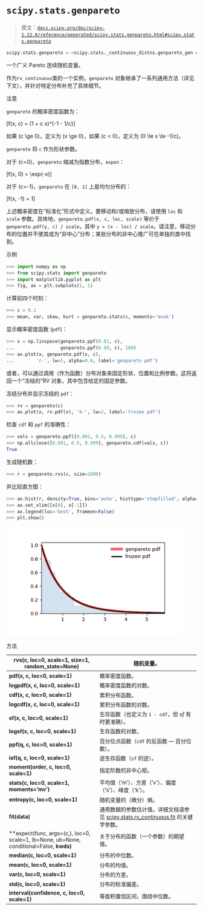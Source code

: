 # `scipy.stats.genpareto`

> 原文：[`docs.scipy.org/doc/scipy-1.12.0/reference/generated/scipy.stats.genpareto.html#scipy.stats.genpareto`](https://docs.scipy.org/doc/scipy-1.12.0/reference/generated/scipy.stats.genpareto.html#scipy.stats.genpareto)

```py
scipy.stats.genpareto = <scipy.stats._continuous_distns.genpareto_gen object>
```

一个广义 Pareto 连续随机变量。

作为`rv_continuous`类的一个实例，`genpareto` 对象继承了一系列通用方法（详见下文），并针对特定分布补充了具体细节。

注意

`genpareto` 的概率密度函数为：

\[f(x, c) = (1 + c x)^{-1 - 1/c}\]

如果 \(c \ge 0\)，定义为 \(x \ge 0\)，如果 \(c < 0\)，定义为 \(0 \le x \le -1/c\)。

`genpareto` 将 `c` 作为形状参数。

对于 \(c=0\)，`genpareto` 缩减为指数分布，`expon`：

\[f(x, 0) = \exp(-x)\]

对于 \(c=-1\)，`genpareto` 在 `[0, 1]` 上是均匀分布的：

\[f(x, -1) = 1\]

上述概率密度在“标准化”形式中定义。要移动和/或缩放分布，请使用 `loc` 和 `scale` 参数。具体地，`genpareto.pdf(x, c, loc, scale)` 等价于 `genpareto.pdf(y, c) / scale`，其中 `y = (x - loc) / scale`。请注意，移动分布的位置并不使其成为“非中心”分布；某些分布的非中心推广可在单独的类中找到。

示例

```py
>>> import numpy as np
>>> from scipy.stats import genpareto
>>> import matplotlib.pyplot as plt
>>> fig, ax = plt.subplots(1, 1) 
```

计算前四个时刻：

```py
>>> c = 0.1
>>> mean, var, skew, kurt = genpareto.stats(c, moments='mvsk') 
```

显示概率密度函数 (`pdf`)：

```py
>>> x = np.linspace(genpareto.ppf(0.01, c),
...                 genpareto.ppf(0.99, c), 100)
>>> ax.plot(x, genpareto.pdf(x, c),
...        'r-', lw=5, alpha=0.6, label='genpareto pdf') 
```

或者，可以通过调用（作为函数）分布对象来固定形状、位置和比例参数。这将返回一个“冻结的”RV 对象，其中包含给定的固定参数。

冻结分布并显示冻结的 `pdf`：

```py
>>> rv = genpareto(c)
>>> ax.plot(x, rv.pdf(x), 'k-', lw=2, label='frozen pdf') 
```

检查 `cdf` 和 `ppf` 的准确性：

```py
>>> vals = genpareto.ppf([0.001, 0.5, 0.999], c)
>>> np.allclose([0.001, 0.5, 0.999], genpareto.cdf(vals, c))
True 
```

生成随机数：

```py
>>> r = genpareto.rvs(c, size=1000) 
```

并比较直方图：

```py
>>> ax.hist(r, density=True, bins='auto', histtype='stepfilled', alpha=0.2)
>>> ax.set_xlim([x[0], x[-1]])
>>> ax.legend(loc='best', frameon=False)
>>> plt.show() 
```

![../../_images/scipy-stats-genpareto-1.png](img/556d3a7bdb2a6fb061f5dfe3fcb6436b.png)

方法

| **rvs(c, loc=0, scale=1, size=1, random_state=None)** | 随机变量。 |
| --- | --- |
| **pdf(x, c, loc=0, scale=1)** | 概率密度函数。 |
| **logpdf(x, c, loc=0, scale=1)** | 概率密度函数的对数。 |
| **cdf(x, c, loc=0, scale=1)** | 累积分布函数。 |
| **logcdf(x, c, loc=0, scale=1)** | 累积分布函数的对数。 |
| **sf(x, c, loc=0, scale=1)** | 生存函数（也定义为 `1 - cdf`，但 *sf* 有时更准确）。 |
| **logsf(x, c, loc=0, scale=1)** | 生存函数的对数。 |
| **ppf(q, c, loc=0, scale=1)** | 百分位点函数（`cdf` 的反函数 — 百分位数）。 |
| **isf(q, c, loc=0, scale=1)** | 逆生存函数（`sf` 的逆）。 |
| **moment(order, c, loc=0, scale=1)** | 指定阶数的非中心矩。 |
| **stats(c, loc=0, scale=1, moments=’mv’)** | 平均值（‘m’）、方差（‘v’）、偏度（‘s’）、峰度（‘k’）。 |
| **entropy(c, loc=0, scale=1)** | 随机变量的（微分）熵。 |
| **fit(data)** | 通用数据的参数估计值。详细文档请参见 [scipy.stats.rv_continuous.fit](https://docs.scipy.org/doc/scipy/reference/generated/scipy.stats.rv_continuous.fit.html#scipy.stats.rv_continuous.fit) 的关键字参数。 |
| **expect(func, args=(c,), loc=0, scale=1, lb=None, ub=None, conditional=False, **kwds)** | 关于分布的函数（一个参数）的期望值。 |
| **median(c, loc=0, scale=1)** | 分布的中位数。 |
| **mean(c, loc=0, scale=1)** | 分布的均值。 |
| **var(c, loc=0, scale=1)** | 分布的方差。 |
| **std(c, loc=0, scale=1)** | 分布的标准偏差。 |
| **interval(confidence, c, loc=0, scale=1)** | 等面积置信区间，围绕中位数。 |
